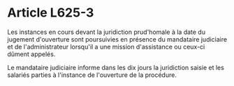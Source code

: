 # Article L625-3

<p>Les instances en cours devant la juridiction prud'homale à la date du jugement d'ouverture sont poursuivies en présence du mandataire judiciaire et de l'administrateur lorsqu'il a une mission d'assistance ou ceux-ci dûment appelés. </p><p>Le mandataire judiciaire informe dans les dix jours la juridiction saisie et les salariés parties à l'instance de l'ouverture de la procédure.</p>